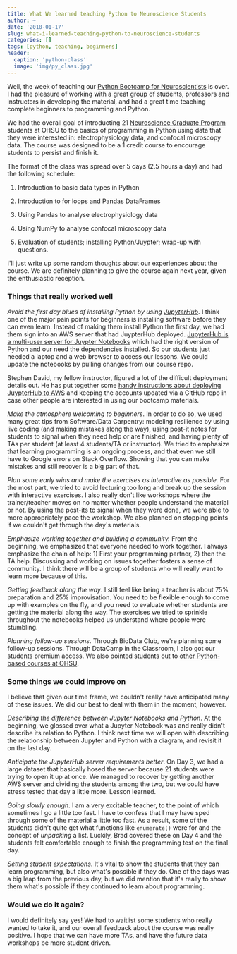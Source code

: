 ```yaml
---
title: What We learned teaching Python to Neuroscience Students
author: ~
date: '2018-01-17'
slug: what-i-learned-teaching-python-to-neuroscience-students
categories: []
tags: [python, teaching, beginners]
header:
  caption: 'python-class'
  image: 'img/py_class.jpg'
---
```


Well, the week of teaching our [Python Bootcamp for Neuroscientists](https://github.com/dasaderi/python_neurobootcamp) is over. I had the pleasure of working with a great group of students, professors and instructors in developing the material, and had a great time teaching complete beginners to programming and Python.

We had the overall goal of introducting 21 [Neuroscience Graduate Program](http://www.ohsu.edu/xd/education/schools/school-of-medicine/academic-programs/neuroscience-graduate-program/) students at OHSU to the basics of programming in Python using data that they were interested in: electrophysiology data, and confocal microscopy data. The course was designed to be a 1 credit course to encourage students to persist and finish it.

The format of the class was spread over 5 days (2.5 hours a day) and had the following schedule:

1. Introduction to basic data types in Python

2. Introduction to for loops and Pandas DataFrames

3. Using Pandas to analyse electrophysiology data

4. Using NumPy to analyse confocal microscopy data

5. Evaluation of students; installing Python/Juypter; wrap-up with questions.

I'll just write up some random thoughts about our experiences about the course. We are definitely planning to give the course again next year, given the enthusiastic reception.

### Things that really worked well
 
*Avoid the first day blues of installing Python by using [JupyterHub](https://github.com/jupyterhub/jupyterhub)*. I think one of the major pain points for beginners is installing software before they can even learn. Instead of making them install Python the first day, we had them sign into an AWS server that had JuypterHub deployed. [JupyterHub is a multi-user server for Juypter Notebooks](https://github.com/jupyterhub/jupyterhub) which had the right version of Python and our need the dependencies installed. So our students just needed a laptop and a web browser to access our lessons. We could update the notebooks by pulling changes from our course repo.

Stephen David, my fellow instructor, figured a lot of the difficult deployment details out. He has put together some [handy instructions about deploying JuypterHub to AWS](https://github.com/dasaderi/python_neurobootcamp/blob/master/server_setup/hubInstall.md) and keeping the accounts updated via a GitHub repo in case other people are interested in using our bootcamp materials.

*Make the atmosphere welcoming to beginners*. In order to do so, we used many great tips from Software/Data Carpentry: modeling resilience by using live coding (and making mistakes along the way), using post-it notes for students to signal when they need help or are finished, and having plenty of TAs per student (at least 4 students/TA or instructor). We tried to emphasize that learning programming is an ongoing process, and that even we still have to Google errors on Stack Overflow. Showing that you can make mistakes and still recover is a big part of that.

*Plan some early wins and make the exercises as interactive as possible.* For the most part, we tried to avoid lecturing too long and break up the session with interactive exercises. I also really don't like workshops where the trainer/teacher moves on no matter whether people understand the material or not. By using the post-its to signal when they were done, we were able to more appropriately pace the workshop. We also planned on stopping points if we couldn't get through the day's materials.

*Emphasize working together and building a community.* From the beginning, we emphasized that everyone needed to work together. I always emphasize the chain of help: 1) First your programming partner, 2) then the TA help. Discussing and working on issues together fosters a sense of community. I think there will be a group of students who will really want to learn more because of this.

*Getting feedback along the way*. I still feel like being a teacher is about 75% preparation and 25% improvisation. You need to be flexible enough to come up with examples on the fly, and you need to evaluate whether students are getting the material along the way. The exercises we tried to sprinkle throughout the notebooks helped us understand where people were stumbling. 

*Planning follow-up sessions*. Through BioData Club, we're planning some follow-up sessions. Through DataCamp in the Classroom, I also got our students premium access. We also pointed students out to [other Python-based courses at OHSU](/python_resources/).

### Some things we could improve on

I believe that given our time frame, we couldn't really have anticipated many of these issues. We did our best to deal with them in the moment, however.

*Describing the difference between Jupyter Notebooks and Python*. At the beginning, we glossed over what a Jupyter Notebook was and really didn't describe its relation to Python. I think next time we will open with describing the relationship between Jupyter and Python with a diagram, and revisit it on the last day.

*Anticipate the JupyterHub server requirements better*. On Day 3, we had a large dataset that basically hosed the server because 21 students were trying to open it up at once. We managed to recover by getting another AWS server and dividing the students among the two, but we could have stress tested that day a little more. Lesson learned.

*Going slowly enough*. I am a very excitable teacher, to the point of which sometimes I go a little too fast. I have to confess that I may have sped through some of the material a little too fast. As a result, some of the students didn't quite get what functions like `enumerate()` were for and the concept of *unpacking* a list. Luckily, Brad covered these on Day 4 and the students felt comfortable enough to finish the programming test on the final day.

*Setting student expectations*. It's vital to show the students that they can learn programming, but also what's possible if they do. One of the days was a big leap from the previous day, but we did mention that it's really to show them what's possible if they continued to learn about programming.

### Would we do it again?

I would definitely say yes! We had to waitlist some students who really wanted to take it, and our overall feedback about the course was really positive. I hope that we can have more TAs, and have the future data workshops be more student driven. 